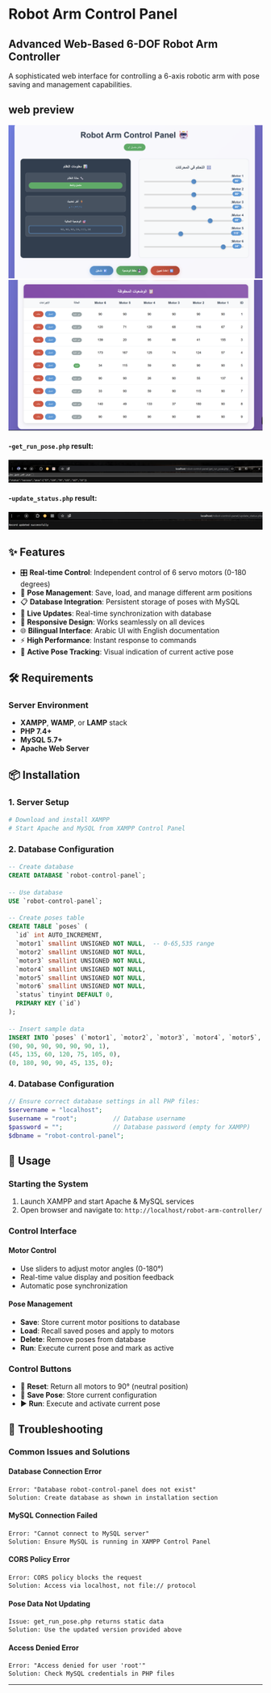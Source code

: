 #  Robot Arm Control Panel

## Advanced Web-Based 6-DOF Robot Arm Controller

A sophisticated web interface for controlling a 6-axis robotic arm with pose saving and management capabilities.

## web preview
![photo](output/robot-arm-panel.png)
![photo](output/saved-poses.png)

#### -`get_run_pose.php` result:
![photo](output/get_run_pose.png)

#### -`update_status.php` result:
![photo](output/update_pose.png)


## ✨ Features

- 🎛️ **Real-time Control**: Independent control of 6 servo motors (0-180 degrees)
- 💾 **Pose Management**: Save, load, and manage different arm positions
- 📋 **Database Integration**: Persistent storage of poses with MySQL
- 🔄 **Live Updates**: Real-time synchronization with database
- 📱 **Responsive Design**: Works seamlessly on all devices
- 🌐 **Bilingual Interface**: Arabic UI with English documentation
- ⚡ **High Performance**: Instant response to commands
- 🎯 **Active Pose Tracking**: Visual indication of current active pose

## 🛠️ Requirements

### Server Environment
- **XAMPP**, **WAMP**, or **LAMP** stack
- **PHP 7.4+**
- **MySQL 5.7+**
- **Apache Web Server**

## 📦 Installation

### 1. Server Setup
```bash
# Download and install XAMPP
# Start Apache and MySQL from XAMPP Control Panel
```

### 2. Database Configuration
```sql
-- Create database
CREATE DATABASE `robot-control-panel`;

-- Use database
USE `robot-control-panel`;

-- Create poses table
CREATE TABLE `poses` (
  `id` int AUTO_INCREMENT,
  `motor1` smallint UNSIGNED NOT NULL,  -- 0-65,535 range
  `motor2` smallint UNSIGNED NOT NULL,
  `motor3` smallint UNSIGNED NOT NULL,
  `motor4` smallint UNSIGNED NOT NULL,
  `motor5` smallint UNSIGNED NOT NULL,
  `motor6` smallint UNSIGNED NOT NULL,
  `status` tinyint DEFAULT 0,
  PRIMARY KEY (`id`)
);

-- Insert sample data
INSERT INTO `poses` (`motor1`, `motor2`, `motor3`, `motor4`, `motor5`, `motor6`, `status`) VALUES
(90, 90, 90, 90, 90, 90, 1),
(45, 135, 60, 120, 75, 105, 0),
(0, 180, 90, 90, 45, 135, 0);
```

### 4. Database Configuration
```php
// Ensure correct database settings in all PHP files:
$servername = "localhost";
$username = "root";          // Database username
$password = "";              // Database password (empty for XAMPP)
$dbname = "robot-control-panel";
```

## 🚀 Usage

### Starting the System
1. Launch XAMPP and start Apache & MySQL services
2. Open browser and navigate to: `http://localhost/robot-arm-controller/`

### Control Interface

#### Motor Control
- Use sliders to adjust motor angles (0-180°)
- Real-time value display and position feedback
- Automatic pose synchronization

#### Pose Management
- **Save**: Store current motor positions to database
- **Load**: Recall saved poses and apply to motors
- **Delete**: Remove poses from database
- **Run**: Execute current pose and mark as active

### Control Buttons
- 🔄 **Reset**: Return all motors to 90° (neutral position)
- 💾 **Save Pose**: Store current configuration
- ▶️ **Run**: Execute and activate current pose


## 🔧 Troubleshooting

### Common Issues and Solutions

#### Database Connection Error
```
Error: "Database robot-control-panel does not exist"
Solution: Create database as shown in installation section
```

#### MySQL Connection Failed
```
Error: "Cannot connect to MySQL server"
Solution: Ensure MySQL is running in XAMPP Control Panel
```

#### CORS Policy Error
```
Error: CORS policy blocks the request
Solution: Access via localhost, not file:// protocol
```

#### Pose Data Not Updating
```
Issue: get_run_pose.php returns static data
Solution: Use the updated version provided above
```

#### Access Denied Error
```
Error: "Access denied for user 'root'"
Solution: Check MySQL credentials in PHP files
```



---

